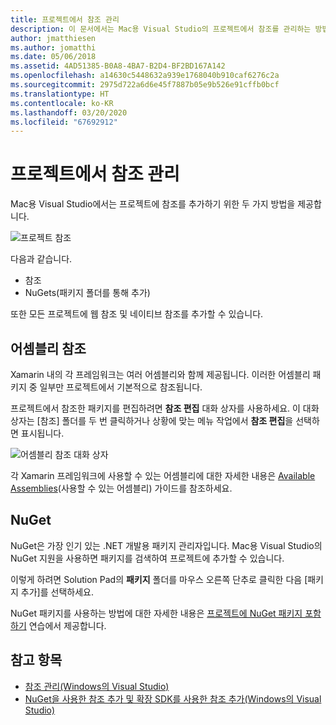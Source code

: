 ```yaml
---
title: 프로젝트에서 참조 관리
description: 이 문서에서는 Mac용 Visual Studio의 프로젝트에서 참조를 관리하는 방법에 대해 설명합니다.
author: jmatthiesen
ms.author: jomatthi
ms.date: 05/06/2018
ms.assetid: 4AD51385-B0A8-4BA7-B2D4-BF2BD167A142
ms.openlocfilehash: a14630c5448632a939e1768040b910caf6276c2a
ms.sourcegitcommit: 2975d722a6d6e45f7887b05e9b526e91cffb0bcf
ms.translationtype: HT
ms.contentlocale: ko-KR
ms.lasthandoff: 03/20/2020
ms.locfileid: "67692912"
---
```

# <a name="managing-references-in-a-project"></a>프로젝트에서 참조 관리

Mac용 Visual Studio에서는 프로젝트에 참조를 추가하기 위한 두 가지 방법을 제공합니다.

![프로젝트 참조](media/projects-and-solutions-image10.png)

다음과 같습니다.

* 참조
* NuGets(패키지 폴더를 통해 추가)

또한 모든 프로젝트에 웹 참조 및 네이티브 참조를 추가할 수 있습니다.

## <a name="assembly-references"></a>어셈블리 참조

Xamarin 내의 각 프레임워크는 여러 어셈블리와 함께 제공됩니다. 이러한 어셈블리 패키지 중 일부만 프로젝트에서 기본적으로 참조됩니다.

프로젝트에서 참조한 패키지를 편집하려면 **참조 편집** 대화 상자를 사용하세요. 이 대화 상자는 [참조] 폴더를 두 번 클릭하거나 상황에 맞는 메뉴 작업에서 **참조 편집**을 선택하면 표시됩니다.

![어셈블리 참조 대화 상자](media/projects-and-solutions-image11.png)

각 Xamarin 프레임워크에 사용할 수 있는 어셈블리에 대한 자세한 내용은 [Available Assemblies](https://developer.xamarin.com/guides/cross-platform/advanced/available-assemblies/)(사용할 수 있는 어셈블리) 가이드를 참조하세요.

## <a name="nuget"></a>NuGet

NuGet은 가장 인기 있는 .NET 개발용 패키지 관리자입니다. Mac용 Visual Studio의 NuGet 지원을 사용하면 패키지를 검색하여 프로젝트에 추가할 수 있습니다.

이렇게 하려면 Solution Pad의 **패키지** 폴더를 마우스 오른쪽 단추로 클릭한 다음 [패키지 추가]를 선택하세요.

NuGet 패키지를 사용하는 방법에 대한 자세한 내용은 [프로젝트에 NuGet 패키지 포함하기](nuget-walkthrough.md) 연습에서 제공합니다.

## <a name="see-also"></a>참고 항목

- [참조 관리(Windows의 Visual Studio)](/visualstudio/ide/managing-references-in-a-project)
- [NuGet을 사용한 참조 추가 및 확장 SDK를 사용한 참조 추가(Windows의 Visual Studio)](/visualstudio/ide/adding-references-using-nuget-versus-an-extension-sdk)
